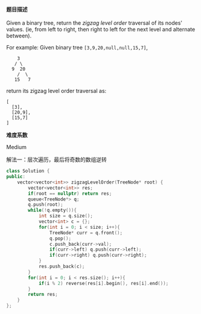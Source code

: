 #### **题目描述**
Given a binary tree, return the *zigzag level order* traversal of its nodes' values. (ie, from left to right, then right to left for the next level and alternate between).

For example:
Given binary tree `[3,9,20,null,null,15,7]`,

```
    3
   / \
  9  20
    /  \
   15   7
```



return its zigzag level order traversal as:

```
[
  [3],
  [20,9],
  [15,7]
]
```

**难度系数**  

Medium

解法一：层次遍历，最后将奇数的数组逆转

```c++
class Solution {
public:
    vector<vector<int>> zigzagLevelOrder(TreeNode* root) {
        vector<vector<int>> res;
        if(root == nullptr) return res;
        queue<TreeNode*> q;
        q.push(root);
        while(!q.empty()){
            int size = q.size();
            vector<int> c = {};
            for(int i = 0; i < size; i++){
                TreeNode* curr = q.front();
                q.pop();
                c.push_back(curr->val);
                if(curr->left) q.push(curr->left);
                if(curr->right) q.push(curr->right);
            }
            res.push_back(c);
        }
        for(int i = 0; i < res.size(); i++){
            if(i % 2) reverse(res[i].begin(), res[i].end());
        }
        return res;
    }
};
```

